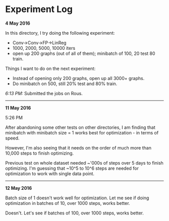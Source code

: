 # Experiment Log

**4 May 2016**

In this directory, I try doing the following experiment:

- Conv->Conv->FP->LinReg
- 1000, 2000, 5000, 10000 iters
- open up 200 graphs (out of all of them); minibatch of 100, 20 test 80 train.

Things I want to do on the next experiment:

- Instead of opening only 200 graphs, open up all 3000+ graphs.
- Do minibatch on 500, still 20% test and 80% train.

*6:13 PM:* Submitted the jobs on Rous.

-----

**11 May 2016**

5:26 PM

After abandoning some other tests on other directories, I am finding that minibatch with minibatch size = 1 works best for optimization - in terms of speed.

However, I'm also seeing that it needs on the order of much more than 10,000 steps to finish optimizing. 

Previous test on whole dataset needed ~'000s of steps over 5 days to finish optimizing. I'm guessing that ~10^5 to 10^6 steps are needed for optimization to work with single data point.


------

**12 May 2016**

Batch size of 1 doesn't work well for optimization. Let me see if doing optimization in batches of 10, over 1000 steps, works better.

Doesn't. Let's see if batches of 100, over 1000 steps, works better.